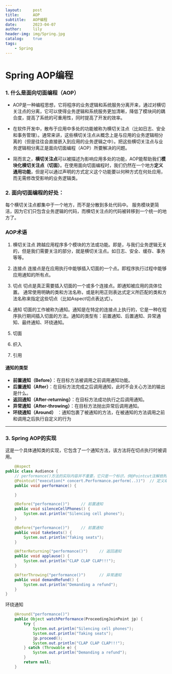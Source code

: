 ```yaml
---
layout:     post
title:      AOP
subtitle:   AOP编程
date:       2023-04-07
author:     lily
header-img: img/Spring.jpg
catalog:    true
tags:
    - Spring
---
```


# Spring AOP编程
### 1. 什么是面向切面编程（AOP）
* AOP是一种编程思想，它将程序的业务逻辑和系统服务分离开来，通过对横切关注点的分离，它可以使得业务逻辑和系统服务更加清晰，降低了模块间的耦合度，提高了系统的可重用性，同时提高了开发的效率。  
  
* 在软件开发中，散布于应用中多处的功能被称为横切关注点（比如日志、安全和事务管理）。通常来讲，这些横切关注点从概念上是与应用的业务逻辑相分离的（但是往往会直接嵌入到应用的业务逻辑之中）。把这些横切关注点与业务逻辑相分离正是面向切面编程（AOP）所要解决的问题。  

* 简而言之，**横切关注点**可以被描述为影响应用多处的功能，AOP能帮助我们**模块化横切关注点（切面）**。在使用面向切面编程时，我们仍然在一个地方**定义通用功能**，但是可以通过声明的方式定义这个功能要以何种方式在何处应用，而无需修改受影响的业务逻辑类。

### 2. 面向切面编程的好处：
每个横切关注点都集中于一个地方，而不是分散到多处代码中。
服务模块更简洁，因为它们只包含业务逻辑的代码，而横切关注点的代码被转移到一个统一的地方了。

### AOP术语
1. 横切关注点
跨越应用程序多个模块的方法或功能。即是，与我们业务逻辑无关的，但是我们需要关注的部分，就是横切关注点。如日志、安全、缓存、事务等等。

2. 连接点
连接点是在应用执行中能够插入切面的一个点。即程序执行过程中能够应用通知的所有点。

3. 切点
切点是真正需要插入切面的一个或多个连接点。即通知被应用的具体位置。
通常使用明确的类和方法名称，或是利用正则表达式定义所匹配的类和方法名称来指定这些切点（比如Aspect切点表达式）。

4. 通知
切面的工作被称为通知。通知是在特定的连接点上执行的，它是一种在程序执行期间插入切面的方法。通知的类型有：前置通知、后置通知、异常通知、最终通知、环绕通知。

5. 切面
6. 织入
7. 引用
#### 通知的类型
* **前置通知（Before）**：在目标方法被调用之前调用通知功能。
* **后置通知（After）**：在目标方法完成之后调用通知，此时不会关心方法的输出是什么。
* **返回通知（After-returning）**：在目标方法成功执行之后调用通知。
* **异常通知（After-throwing）**：在目标方法抛出异常后调用通知。
* **环绕通知（Around）** ：通知包裹了被通知的方法，在被通知的方法调用之前和调用之后执行自定义的行为

---
### 3. Spring AOP的实现
这是一个具体通知类的实现，它包含了一个通知方法，该方法将在切点执行时被调用。  
```java
    @Aspect
public class Audience {
    // performance()方法的实际内容并不重要，它只是一个标识，供@Pointcut注解依附
    @Pointcut("execution(* concert.Performance.perform(..))")  // 定义命名的切点
    public void performance() {

    }

    @Before("performance()")     // 前置通知
    public void silenceCellPhones() {
        System.out.println("Silencing cell phones");
    }

    @Before("performance()")     // 前置通知
    public void takeSeats() {
        System.out.println("Taking seats");
    }

    @AfterReturning("performance()")     // 返回通知
    public void applause() {
        System.out.println("CLAP CLAP CLAP!!!");
    }

    @AfterThrowing("performance()")      // 异常通知
    public void demandRefund() {
        System.out.println("Demanding a refund");
    }
}
```

环绕通知
```java
    @Around("performance()")
    public Object watchPerformance(ProceedingJoinPoint jp) {
        try {
            System.out.println("Silencing cell phones");
            System.out.println("Taking seats");
            jp.proceed();
            System.out.println("CLAP CLAP CLAP!!!");
        } catch (Throwable e) {
            System.out.println("Demanding a refund");
        }
        return null;
    }
```
